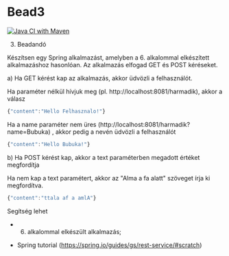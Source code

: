 # Bead3

[![Java CI with Maven](https://github.com/corvinusSajtosMatyas/Bead3/actions/workflows/maven.yml/badge.svg)](https://github.com/corvinusSajtosMatyas/Bead3/actions/workflows/maven.yml)

3. Beadandó

Készítsen egy Spring alkalmazást, amelyben a 6. alkalommal elkészített 
alkalmazáshoz hasonlóan. Az alkalmazás elfogad GET és POST kéréseket.

a) Ha GET kérést kap az alkalmazás,
    akkor üdvözli a felhasználót.

Ha paraméter nélkül hívjuk meg (pl. http://localhost:8081/harmadik), akkor a válasz

```jsx
{"content":"Hello Felhasznalo!"}
```

Ha a name paraméter nem üres (http://localhost:8081/harmadik?name=Bubuka) , akkor pedig a nevén üdvözli a felhasználót

```jsx
{"content":"Hello Bubuka!"}
```

b) Ha POST kérést kap, akkor a text paraméterben megadott értéket megfordítja

Ha nem kap a text paramétert, akkor az "Alma a fa alatt" szöveget írja ki megfordítva.

```jsx
{"content":"ttala af a amlA"}
```

Segítség lehet

- 6. alkalommal elkészült alkalmazás;

- Spring tutorial (https://spring.io/guides/gs/rest-service/#scratch)
